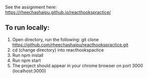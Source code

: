 See the assignment here: https://rheechashaipu.github.io/reacthookspractice/

## To run locally:

1. Open directory, run the following: git clone https://github.com/rheechashaipu/reacthookspractice.git
2. cd (change directory) into reacthookspactice
3. Run npm install
4. Run npm start
5. The project should appear in your chrome browser on port 3000 (localhost:3000)

